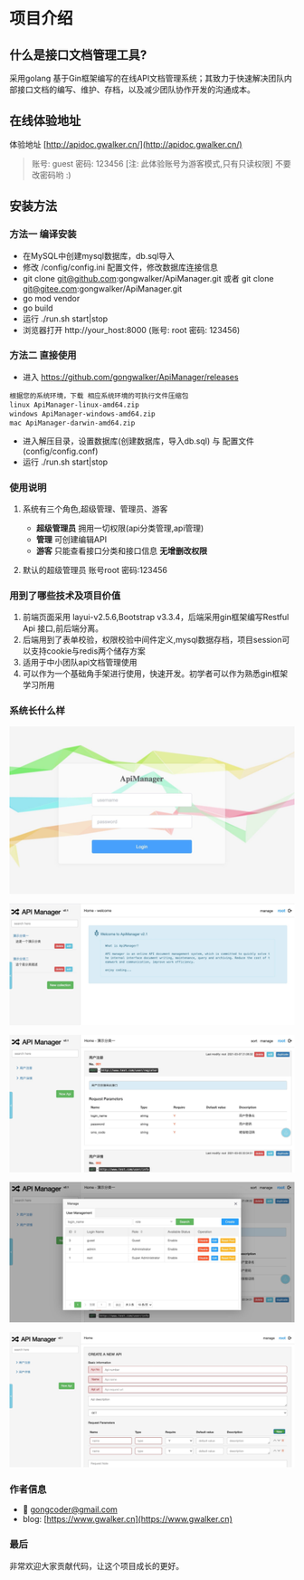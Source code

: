 # 项目介绍

## 什么是接口文档管理工具?
采用golang 基于Gin框架编写的在线API文档管理系统；其致力于快速解决团队内部接口文档的编写、维护、存档，以及减少团队协作开发的沟通成本。

## 在线体验地址
体验地址 [http://apidoc.gwalker.cn/](http://apidoc.gwalker.cn/)
> 账号: guest 密码: 123456 [注: 此体验账号为游客模式,只有只读权限]
> 不要改密码哟 :)

## 安装方法
### 方法一 编译安装
* 在MySQL中创建mysql数据库，db.sql导入
* 修改 /config/config.ini 配置文件，修改数据库连接信息
* git clone git@github.com:gongwalker/ApiManager.git
  或者
  git clone git@gitee.com:gongwalker/ApiManager.git
* go mod vendor
* go build
* 运行 ./run.sh start|stop
* 浏览器打开 http://your_host:8000 (账号: root 密码: 123456)

### 方法二 直接使用
* 进入 https://github.com/gongwalker/ApiManager/releases

```
根据您的系统环境，下载 相应系统环境的可执行文件压缩包
linux ApiManager-linux-amd64.zip
windows ApiManager-windows-amd64.zip
mac ApiManager-darwin-amd64.zip
```
* 进入解压目录，设置数据库(创建数据库，导入db.sql) 与 配置文件(config/config.conf)
* 运行 ./run.sh start|stop


### 使用说明

1. 系统有三个角色,超级管理、管理员、游客
    - **超级管理员** 拥用一切权限(api分类管理,api管理)
    - **管理** 可创建编辑API
    - **游客** 只能查看接口分类和接口信息 __无增删改权限__
    
2. 默认的超级管理员 账号root 密码:123456

### 用到了哪些技术及项目价值
1. 前端页面采用 layui-v2.5.6,Bootstrap v3.3.4，后端采用gin框架编写Restful Api 接口,前后端分离。
2. 后端用到了表单校验，权限校验中间件定义,mysql数据存档，项目session可以支持cookie与redis两个储存方案
3. 适用于中小团队api文档管理使用
4. 可以作为一个基础角手架进行使用，快速开发。初学者可以作为熟悉gin框架学习所用



### 系统长什么样
![image](https://github.com/gongwalker/ApiManager/blob/master/app/static/show/1.jpg?raw=true)

![image](https://github.com/gongwalker/ApiManager/blob/master/app/static/show/2.jpg?raw=true)

![image](https://github.com/gongwalker/ApiManager/blob/master/app/static/show/3.jpg?raw=true)

![image](https://github.com/gongwalker/ApiManager/blob/master/app/static/show/4.jpg?raw=true)

![image](https://github.com/gongwalker/ApiManager/blob/master/app/static/show/5.jpg?raw=true)






### 作者信息
* :email:	gongcoder@gmail.com
* blog:	[https://www.gwalker.cn](https://www.gwalker.cn)


### 最后
非常欢迎大家贡献代码，让这个项目成长的更好。
